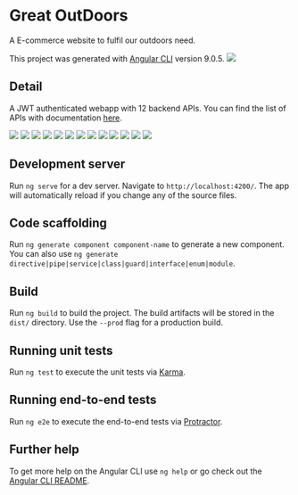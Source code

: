 # Great OutDoors

A E-commerce website to fulfil our outdoors need.


This project was generated with [Angular CLI](https://github.com/angular/angular-cli) version 9.0.5.
![](ss/angular.png)


## Detail
A JWT authenticated webapp with 12 backend APIs. You can find the list of APIs with documentation [here](https://github.com/ITER-Stalwarts-GreatOutDoors).


![](ss/1.png)
![](ss/2.png)
![](ss/4.png)
![](ss/6.png)
![](ss/7.png)
![](ss/8.png)
![](ss/9.png)
![](ss/10.png)
![](ss/12.png)
![](ss/13.png)
![](ss/15.png)
![](ss/16.png)
![](ss/17.png)





## Development server

Run `ng serve` for a dev server. Navigate to `http://localhost:4200/`. The app will automatically reload if you change any of the source files.

## Code scaffolding

Run `ng generate component component-name` to generate a new component. You can also use `ng generate directive|pipe|service|class|guard|interface|enum|module`.

## Build

Run `ng build` to build the project. The build artifacts will be stored in the `dist/` directory. Use the `--prod` flag for a production build.

## Running unit tests

Run `ng test` to execute the unit tests via [Karma](https://karma-runner.github.io).

## Running end-to-end tests

Run `ng e2e` to execute the end-to-end tests via [Protractor](http://www.protractortest.org/).

## Further help

To get more help on the Angular CLI use `ng help` or go check out the [Angular CLI README](https://github.com/angular/angular-cli/blob/master/README.md).
